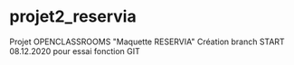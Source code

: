 # projet2_reservia
Projet OPENCLASSROOMS "Maquette RESERVIA"
Création branch START 08.12.2020 pour essai fonction GIT
